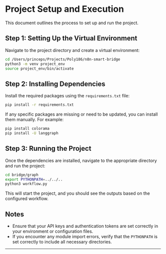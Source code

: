 # Project Setup and Execution

This document outlines the process to set up and run the project.

## Step 1: Setting Up the Virtual Environment

Navigate to the project directory and create a virtual environment:

```sh
cd /Users/princeps/Projects/Poly186/n8n-smart-bridge
python3 -m venv project_env
source project_env/bin/activate
```

## Step 2: Installing Dependencies

Install the required packages using the `requirements.txt` file:

```sh
pip install -r requirements.txt
```

If any specific packages are missing or need to be updated, you can install them manually. For example:

```sh
pip install colorama
pip install -U langgraph
```

## Step 3: Running the Project

Once the dependencies are installed, navigate to the appropriate directory and run the project:

```sh
cd bridge/graph
export PYTHONPATH=../../..
python3 workflow.py
```

This will start the project, and you should see the outputs based on the configured workflow.

## Notes

- Ensure that your API keys and authentication tokens are set correctly in your environment or configuration files.
- If you encounter any module import errors, verify that the `PYTHONPATH` is set correctly to include all necessary directories.

---
